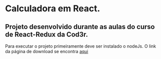 # Calculadora em React. 
## Projeto desenvolvido durante as aulas do curso de React-Redux da Cod3r.

Para executar o projeto primeiramente deve ser instalado o nodeJs. O link da página de download se encontra [aqui](https://nodejs.org/en/)

